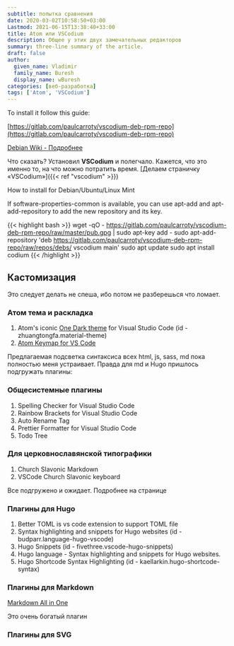 ```yaml
---
subtitle: попытка сравнения
date: 2020-03-02T10:58:50+03:00
Lastmod: 2021-06-15T13:38:40+33:00
title: Atom или VSCodium
description: Общее у этих двух замечательных редакторов
summary: three-line summary of the article.
draft: false
author:
  given_name: Vladimir
  family_name: Buresh
  display_name: wBuresh
categories: [веб-разработка]
tags: ['Atom', 'VSCodium']
---
```


To install it follow this guide:

[https://gitlab.com/paulcarroty/vscodium-deb-rpm-repo](https://gitlab.com/paulcarroty/vscodium-deb-rpm-repo)

[Debian Wiki - Подробнее](https://wiki.debian.org/VisualStudioCode)

Что сказать? Установил **VSCodium** и полегчало. Кажется, что это именно то, на что можно потратить время. [Делаем страничку «VSCodium»]({{< ref "vscodium" >}})

How to install for Debian/Ubuntu/Linux Mint

If software-properties-common is available, you can use apt-add and apt-add-repository to add the new repository and its key.

{{< highlight bash >}}
wget -qO - https://gitlab.com/paulcarroty/vscodium-deb-rpm-repo/raw/master/pub.gpg | sudo apt-key add -
sudo apt-add-repository 'deb https://gitlab.com/paulcarroty/vscodium-deb-rpm-repo/raw/repos/debs/ vscodium main'
sudo apt update
sudo apt install codium
{{< /highlight >}}

## Кастомизация

Это следует делать не спеша, ибо потом не разберешься что ломает.

### Атом тема и раскладка

1. Atom's iconic [One Dark theme](https://github.com/Binaryify/OneDark-Pro) for Visual Studio Code (id - zhuangtongfa.material-theme)
2. [Atom Keymap for VS Code](https://github.com/Microsoft/vscode-atom-keybindings)

Предлагаемая подсветка синтаксиса всех html, js, sass, md пока полностью меня устраивает.
Правда для md и Hugo пришлось подгружать плагины:

### Общесистемные плагины

1. Spelling Checker for Visual Studio Code
2. Rainbow Brackets for Visual Studio Code
3. Auto Rename Tag
4. Prettier Formatter for Visual Studio Code
5. Todo Tree

### Для церковнославянской типографики

1. Church Slavonic Markdown
2. VSCode Church Slavonic keyboard

Все подгружено и ожидает. Подробнее на странице

### Плагины для Hugo

1. Better TOML is vs code extension to support TOML file
2. Syntax highlighting and snippets for Hugo websites (id - budparr.language-hugo-vscode)
3. Hugo Snippets (id - fivethree.vscode-hugo-snippets)
4. Hugo language - Syntax highlighting and snippets for Hugo websites.
5. Hugo Shortcode Syntax Highlighting (id - kaellarkin.hugo-shortcode-syntax)

### Плагины для Markdown

[Markdown All in One](https://github.com/yzhang-gh/vscode-markdown)

Это очень богатый плагин

### Плагины для SVG
